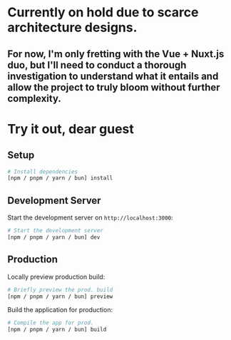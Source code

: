 # Currently on hold due to scarce architecture designs. 
## For now, I'm only fretting with the Vue + Nuxt.js duo, but I'll need to conduct a thorough investigation to understand what it entails and allow the project to truly bloom without further complexity.

# Try it out, dear guest 
## Setup
```bash
# Install dependencies
[npm / pnpm / yarn / bun] install
```

## Development Server

Start the development server on `http://localhost:3000`:

```bash
# Start the development server 
[npm / pnpm / yarn / bun] dev
```

## Production

Locally preview production build:

```bash
# Briefly preview the prod. build
[npm / pnpm / yarn / bun] preview
```

Build the application for production:

```bash
# Compile the app for prod.
[npm / pnpm / yarn / bun] build
```
